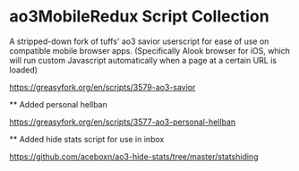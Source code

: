 # ao3MobileRedux Script Collection
A stripped-down fork of tuffs' ao3 savior userscript for ease of use on compatible mobile browser apps. 
(Specifically Alook browser for iOS, which will run custom Javascript automatically when a page at a certain URL is loaded)

https://greasyfork.org/en/scripts/3579-ao3-savior

** Added personal hellban

https://greasyfork.org/en/scripts/3577-ao3-personal-hellban

** Added hide stats script for use in inbox

https://github.com/aceboxn/ao3-hide-stats/tree/master/statshiding

